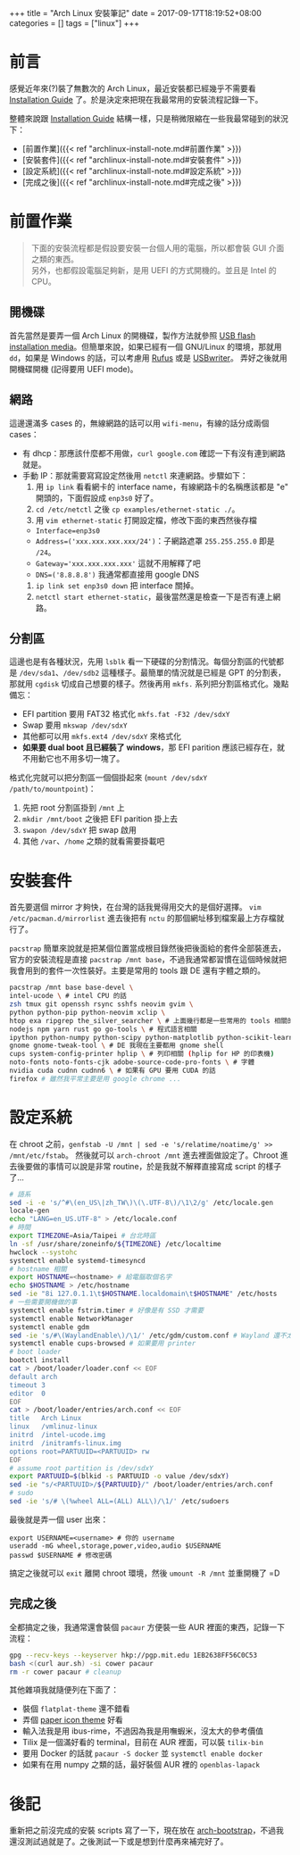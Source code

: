+++
title = "Arch Linux 安裝筆記"
date = 2017-09-17T18:19:52+08:00
categories = []
tags = ["linux"]
+++

# 前言

感覺近年來(?)裝了無數次的 Arch Linux，最近安裝都已經幾乎不需要看 [Installation Guide][install-guide] 了。於是決定來把現在我最常用的安裝流程記錄一下。

整體來說跟 [Installation Guide][install-guide] 結構一樣，只是稍微限縮在一些我最常碰到的狀況下：

- [前置作業]({{< ref "archlinux-install-note.md#前置作業" >}})
- [安裝套件]({{< ref "archlinux-install-note.md#安裝套件" >}})
- [設定系統]({{< ref "archlinux-install-note.md#設定系統" >}})
- [完成之後]({{< ref "archlinux-install-note.md#完成之後" >}})

<!--more-->

# 前置作業

> 下面的安裝流程都是假設要安裝一台個人用的電腦，所以都會裝 GUI 介面之類的東西。  
> 另外，也都假設電腦足夠新，是用 UEFI 的方式開機的。並且是 Intel 的 CPU。

## 開機碟
首先當然是要弄一個 Arch Linux 的開機碟，製作方法就參照 [USB flash installation media](https://wiki.archlinux.org/index.php/USB_flash_installation_media)。但簡單來說，如果已經有一個 GNU/Linux 的環境，那就用 `dd`，如果是 Windows 的話，可以考慮用 [Rufus](https://rufus.akeo.ie/) 或是 [USBwriter](https://sourceforge.net/p/usbwriter/wiki/Documentation/)。
弄好之後就用開機碟開機 (記得要用 UEFI mode)。

## 網路
這邊還滿多 cases 的，無線網路的話可以用 `wifi-menu`，有線的話分成兩個 cases：

- 有 dhcp：那應該什麼都不用做，`curl google.com` 確認一下有沒有連到網路就是。
- 手動 IP：那就需要寫寫設定然後用 `netctl` 來連網路。步驟如下：
  1. 用 `ip link` 看看網卡的 interface name，有線網路卡的名稱應該都是 "e" 開頭的，下面假設成 `enp3s0` 好了。
  1. `cd /etc/netctl` 之後 `cp examples/ethernet-static ./`。
  1. 用 `vim ethernet-static` 打開設定檔，修改下面的東西然後存檔
    - `Interface=enp3s0`
    - `Address=('xxx.xxx.xxx.xxx/24')`：子網路遮罩 `255.255.255.0` 即是 `/24`。
    - `Gateway='xxx.xxx.xxx.xxx'` 這就不用解釋了吧
    - `DNS=('8.8.8.8')` 我通常都直接用 google DNS
  1. `ip link set enp3s0 down` 把 interface 關掉。
  1. `netctl start ethernet-static`，最後當然還是檢查一下是否有連上網路。

## 分割區

這邊也是有各種狀況，先用 `lsblk` 看一下硬碟的分割情況。每個分割區的代號都是 `/dev/sda1`、`/dev/sdb2` 這種樣子。最簡單的情況就是已經是 GPT 的分割表，那就用 `cgdisk` 切成自己想要的樣子。然後再用 `mkfs.` 系列把分割區格式化。幾點備忘：

- EFI partition 要用 FAT32 格式化 `mkfs.fat -F32 /dev/sdxY`
- Swap 要用 `mkswap /dev/sdxY`
- 其他都可以用 `mkfs.ext4 /dev/sdxY` 來格式化
- **如果要 dual boot 且已經裝了 windows**，那 EFI parition 應該已經存在，就不用動它也不用多切一塊了。

格式化完就可以把分割區一個個掛起來 (`mount /dev/sdxY /path/to/mountpoint`)：

1. 先把 root 分割區掛到 `/mnt` 上
2. `mkdir /mnt/boot` 之後把 EFI parition 掛上去
3. `swapon /dev/sdxY` 把 swap 啟用
4. 其他 `/var`、`/home` 之類的就看需要掛載吧

# 安裝套件

首先要選個 mirror 才夠快，在台灣的話我覺得用交大的是個好選擇。
`vim /etc/pacman.d/mirrorlist` 進去後把有 `nctu` 的那個網址移到檔案最上方存檔就行了。

`pacstrap` 簡單來說就是把某個位置當成根目錄然後把後面給的套件全部裝進去，官方的安裝流程是直接 `pacstrap /mnt base`，不過我通常都習慣在這個時候就把我會用到的套件一次性裝好。主要是常用的 tools 跟 DE 還有字體之類的。

```bash
pacstrap /mnt base base-devel \
intel-ucode \ # intel CPU 的話
zsh tmux git openssh rsync sshfs neovim gvim \
python python-pip python-neovim xclip \
htop exa ripgrep the_silver_searcher \ # 上面幾行都是一些常用的 tools 相關的東西
nodejs npm yarn rust go go-tools \ # 程式語言相關
ipython python-numpy python-scipy python-matplotlib python-scikit-learn \ # python 常用
gnome gnome-tweak-tool \ # DE 我現在主要都用 gnome shell
cups system-config-printer hplip \ # 列印相關 (hplip for HP 的印表機)
noto-fonts noto-fonts-cjk adobe-source-code-pro-fonts \ # 字體
nvidia cuda cudnn cudnn6 \ # 如果有 GPU 要用 CUDA 的話
firefox # 雖然我平常主要是用 google chrome ...
```

# 設定系統

在 chroot 之前，`genfstab -U /mnt | sed -e 's/relatime/noatime/g' >> /mnt/etc/fstab`。
然後就可以 `arch-chroot /mnt` 進去裡面做設定了。Chroot 進去後要做的事情可以說是非常 routine，於是我就不解釋直接寫成 script 的樣子了...

```bash
# 語系
sed -i -e 's/^#\(en_US\|zh_TW\)\(\.UTF-8\)/\1\2/g' /etc/locale.gen
locale-gen
echo "LANG=en_US.UTF-8" > /etc/locale.conf
# 時間
export TIMEZONE=Asia/Taipei # 台北時區
ln -sf /usr/share/zoneinfo/${TIMEZONE} /etc/localtime
hwclock --systohc
systemctl enable systemd-timesyncd
# hostname 相關
export HOSTNAME=<hostname> # 給電腦取個名字
echo $HOSTNAME > /etc/hostname
sed -ie "8i 127.0.1.1\t$HOSTNAME.localdomain\t$HOSTNAME" /etc/hosts
# 一些需要開機做的事
systemctl enable fstrim.timer # 好像是有 SSD 才需要
systemctl enable NetworkManager
systemctl enable gdm
sed -ie 's/#\(WaylandEnable\)/\1/' /etc/gdm/custom.conf # Wayland 還不太穩...
systemctl enable cups-browsed # 如果要用 printer
# boot loader
bootctl install
cat > /boot/loader/loader.conf << EOF
default	arch
timeout	3
editor	0
EOF
cat > /boot/loader/entries/arch.conf << EOF
title	Arch Linux
linux	/vmlinuz-linux
initrd	/intel-ucode.img
initrd	/initramfs-linux.img
options root=PARTUUID=<PARTUUID> rw
EOF
# assume root partition is /dev/sdxY
export PARTUUID=$(blkid -s PARTUUID -o value /dev/sdxY)
sed -ie "s/<PARTUUID>/${PARTUUID}/" /boot/loader/entries/arch.conf
# sudo
sed -ie 's/# \(%wheel ALL=(ALL) ALL\)/\1/' /etc/sudoers
```

最後就是弄一個 user 出來：

```
export USERNAME=<username> # 你的 username
useradd -mG wheel,storage,power,video,audio $USERNAME
passwd $USERNAME # 修改密碼
```

搞定之後就可以 `exit` 離開 chroot 環境，然後 `umount -R /mnt` 並重開機了 =D

## 完成之後

全都搞定之後，我通常還會裝個 `pacaur` 方便裝一些 AUR 裡面的東西，記錄一下流程：

```bash
gpg --recv-keys --keyserver hkp://pgp.mit.edu 1EB2638FF56C0C53
bash <(curl aur.sh) -si cower pacaur
rm -r cower pacaur # cleanup
```

其他雜項我就隨便列在下面了：

- 裝個 `flatplat-theme` 還不錯看
- 弄個 [paper icon theme](https://github.com/snwh/paper-icon-theme) 好看
- 輸入法我是用 ibus-rime，不過因為我是用嘸蝦米，沒太大的參考價值
- Tilix 是一個滿好看的 terminal，目前在 AUR 裡面，可以裝 `tilix-bin`
- 要用 Docker 的話就 `pacaur -S docker` 並 `systemctl enable docker`
- 如果有在用 numpy 之類的話，最好裝個 AUR 裡的 `openblas-lapack`

# 後記

重新把之前沒完成的安裝 scripts 寫了一下，現在放在 [arch-bootstrap](https://github.com/leomao/arch-bootstrap)，不過我還沒測試過就是了。之後測試一下或是想到什麼再來補完好了。

[install-guide]: https://wiki.archlinux.org/index.php/installation_guide
[modeline]: # ( vim: set cc=0 tw=0: )

